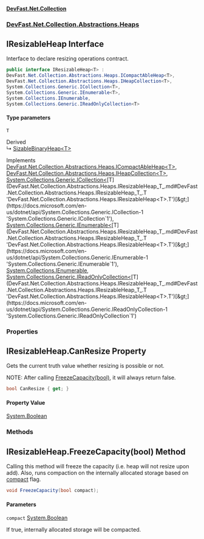 #### [DevFast.Net.Collection](index.md 'index')
### [DevFast.Net.Collection.Abstractions.Heaps](DevFast.Net.Collection.Abstractions.Heaps.md 'DevFast.Net.Collection.Abstractions.Heaps')

## IResizableHeap<T> Interface

Interface to declare resizing operations contract.

```csharp
public interface IResizableHeap<T> :
DevFast.Net.Collection.Abstractions.Heaps.ICompactAbleHeap<T>,
DevFast.Net.Collection.Abstractions.Heaps.IHeapCollection<T>,
System.Collections.Generic.ICollection<T>,
System.Collections.Generic.IEnumerable<T>,
System.Collections.IEnumerable,
System.Collections.Generic.IReadOnlyCollection<T>
```
#### Type parameters

<a name='DevFast.Net.Collection.Abstractions.Heaps.IResizableHeap_T_.T'></a>

`T`

Derived  
&#8627; [SizableBinaryHeap&lt;T&gt;](DevFast.Net.Collection.Implementations.Heaps.AbstractBase.SizableBinaryHeap_T_.md 'DevFast.Net.Collection.Implementations.Heaps.AbstractBase.SizableBinaryHeap<T>')

Implements [DevFast.Net.Collection.Abstractions.Heaps.ICompactAbleHeap&lt;](DevFast.Net.Collection.Abstractions.Heaps.ICompactAbleHeap_T_.md 'DevFast.Net.Collection.Abstractions.Heaps.ICompactAbleHeap<T>')[T](DevFast.Net.Collection.Abstractions.Heaps.IResizableHeap_T_.md#DevFast.Net.Collection.Abstractions.Heaps.IResizableHeap_T_.T 'DevFast.Net.Collection.Abstractions.Heaps.IResizableHeap<T>.T')[&gt;](DevFast.Net.Collection.Abstractions.Heaps.ICompactAbleHeap_T_.md 'DevFast.Net.Collection.Abstractions.Heaps.ICompactAbleHeap<T>'), [DevFast.Net.Collection.Abstractions.Heaps.IHeapCollection&lt;](DevFast.Net.Collection.Abstractions.Heaps.IHeapCollection_T_.md 'DevFast.Net.Collection.Abstractions.Heaps.IHeapCollection<T>')[T](DevFast.Net.Collection.Abstractions.Heaps.IResizableHeap_T_.md#DevFast.Net.Collection.Abstractions.Heaps.IResizableHeap_T_.T 'DevFast.Net.Collection.Abstractions.Heaps.IResizableHeap<T>.T')[&gt;](DevFast.Net.Collection.Abstractions.Heaps.IHeapCollection_T_.md 'DevFast.Net.Collection.Abstractions.Heaps.IHeapCollection<T>'), [System.Collections.Generic.ICollection&lt;](https://docs.microsoft.com/en-us/dotnet/api/System.Collections.Generic.ICollection-1 'System.Collections.Generic.ICollection`1')[T](DevFast.Net.Collection.Abstractions.Heaps.IResizableHeap_T_.md#DevFast.Net.Collection.Abstractions.Heaps.IResizableHeap_T_.T 'DevFast.Net.Collection.Abstractions.Heaps.IResizableHeap<T>.T')[&gt;](https://docs.microsoft.com/en-us/dotnet/api/System.Collections.Generic.ICollection-1 'System.Collections.Generic.ICollection`1'), [System.Collections.Generic.IEnumerable&lt;](https://docs.microsoft.com/en-us/dotnet/api/System.Collections.Generic.IEnumerable-1 'System.Collections.Generic.IEnumerable`1')[T](DevFast.Net.Collection.Abstractions.Heaps.IResizableHeap_T_.md#DevFast.Net.Collection.Abstractions.Heaps.IResizableHeap_T_.T 'DevFast.Net.Collection.Abstractions.Heaps.IResizableHeap<T>.T')[&gt;](https://docs.microsoft.com/en-us/dotnet/api/System.Collections.Generic.IEnumerable-1 'System.Collections.Generic.IEnumerable`1'), [System.Collections.IEnumerable](https://docs.microsoft.com/en-us/dotnet/api/System.Collections.IEnumerable 'System.Collections.IEnumerable'), [System.Collections.Generic.IReadOnlyCollection&lt;](https://docs.microsoft.com/en-us/dotnet/api/System.Collections.Generic.IReadOnlyCollection-1 'System.Collections.Generic.IReadOnlyCollection`1')[T](DevFast.Net.Collection.Abstractions.Heaps.IResizableHeap_T_.md#DevFast.Net.Collection.Abstractions.Heaps.IResizableHeap_T_.T 'DevFast.Net.Collection.Abstractions.Heaps.IResizableHeap<T>.T')[&gt;](https://docs.microsoft.com/en-us/dotnet/api/System.Collections.Generic.IReadOnlyCollection-1 'System.Collections.Generic.IReadOnlyCollection`1')
### Properties

<a name='DevFast.Net.Collection.Abstractions.Heaps.IResizableHeap_T_.CanResize'></a>

## IResizableHeap<T>.CanResize Property

Gets the current truth value whether resizing is possible or not.

NOTE: After calling [FreezeCapacity(bool)](DevFast.Net.Collection.Abstractions.Heaps.IResizableHeap_T_.md#DevFast.Net.Collection.Abstractions.Heaps.IResizableHeap_T_.FreezeCapacity(bool) 'DevFast.Net.Collection.Abstractions.Heaps.IResizableHeap<T>.FreezeCapacity(bool)'), it will always return false.

```csharp
bool CanResize { get; }
```

#### Property Value
[System.Boolean](https://docs.microsoft.com/en-us/dotnet/api/System.Boolean 'System.Boolean')
### Methods

<a name='DevFast.Net.Collection.Abstractions.Heaps.IResizableHeap_T_.FreezeCapacity(bool)'></a>

## IResizableHeap<T>.FreezeCapacity(bool) Method

Calling this method will freeze the capacity (i.e. heap will not resize upon add).
Also, runs compaction on the internally allocated storage based on [compact](DevFast.Net.Collection.Abstractions.Heaps.IResizableHeap_T_.md#DevFast.Net.Collection.Abstractions.Heaps.IResizableHeap_T_.FreezeCapacity(bool).compact 'DevFast.Net.Collection.Abstractions.Heaps.IResizableHeap<T>.FreezeCapacity(bool).compact') flag.

```csharp
void FreezeCapacity(bool compact);
```
#### Parameters

<a name='DevFast.Net.Collection.Abstractions.Heaps.IResizableHeap_T_.FreezeCapacity(bool).compact'></a>

`compact` [System.Boolean](https://docs.microsoft.com/en-us/dotnet/api/System.Boolean 'System.Boolean')

If true, internally allocated storage will be compacted.
